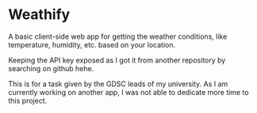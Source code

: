 # Weathify
A basic client-side web app for getting the weather conditions, like temperature, humidity, etc. based on your location.  

Keeping the API key exposed as I got it from another repository by searching on github hehe.

This is for a task given by the GDSC leads of my university. As I am currently working on another app, I was not able to dedicate more time to this project.
